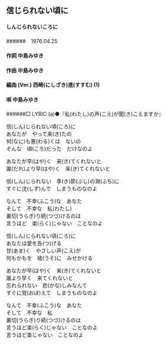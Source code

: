 ## 信じられない頃に
#### しんじられないころに
######　1976.04.25　　


#### 作詞        中島みゆき
#### 作曲        中島みゆき
#### 編曲 (Ver.) 西崎(にしざき)進(すすむ) (1)
#### 唄          中島みゆき
######□ LYRIC (a)●『私(わたし)の声(こえ)が聞(き)こえますか』



信(しん)じられない頃(ころ)に  
あなたが　やって来(き)たの  
何(なに)も悪(わる)くは　ないの  
そんな　頃(ころ)だった　だけなのよ  

あなたが早(はや)く　来(き)てくれないと  
誰(だれ)より早(はや)く　来(き)てくれないと  

信(しん)じられない　季(き)節(ぶし)の淵(ふち)に    
すぐに沈(しず)んで　しまうものなのよ  

なんて　不幸(ふこう)な　あなた  
そして　不幸な　私(わたし)  
裏切(うらぎ)り続(つづ)けるのは  
言うほど　楽(らく)じゃない　ことなのよ  


信(しん)じられない頃(ころ)に  
あなたは愛を告(つ)げる  
甘(あま)く　やさしい声(こえ)が  
何もかもを　嘘(うそ)に　みせかける  

あなたが早(はや)く　来(き)てくれないと  
誰より早く　来てくれないと  
忘れられない　悲(かな)しみなんて  
すぐに覚(おぼ)えて　しまうものなのよ  

なんて　不幸(ふこう)な　あなた  
そして　不幸な　私  
裏切(うらぎ)り続(つづ)けるのは  
言うほど楽(らく)じゃない　ことなのよ  
言うほど楽じゃない　ことなのよ
